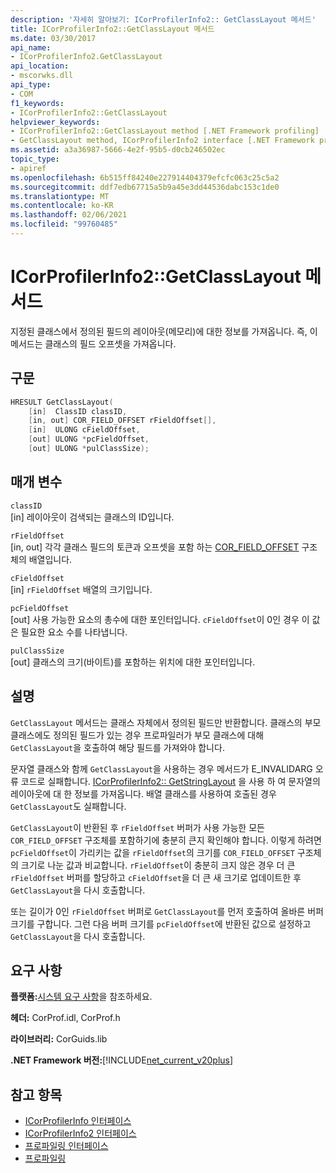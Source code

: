 ```yaml
---
description: '자세히 알아보기: ICorProfilerInfo2:: GetClassLayout 메서드'
title: ICorProfilerInfo2::GetClassLayout 메서드
ms.date: 03/30/2017
api_name:
- ICorProfilerInfo2.GetClassLayout
api_location:
- mscorwks.dll
api_type:
- COM
f1_keywords:
- ICorProfilerInfo2::GetClassLayout
helpviewer_keywords:
- ICorProfilerInfo2::GetClassLayout method [.NET Framework profiling]
- GetClassLayout method, ICorProfilerInfo2 interface [.NET Framework profiling]
ms.assetid: a3a36987-5666-4e2f-95b5-d0cb246502ec
topic_type:
- apiref
ms.openlocfilehash: 6b515ff84240e227914404379efcfc063c25c5a2
ms.sourcegitcommit: ddf7edb67715a5b9a45e3dd44536dabc153c1de0
ms.translationtype: MT
ms.contentlocale: ko-KR
ms.lasthandoff: 02/06/2021
ms.locfileid: "99760485"
---
```

# <a name="icorprofilerinfo2getclasslayout-method"></a>ICorProfilerInfo2::GetClassLayout 메서드

지정된 클래스에서 정의된 필드의 레이아웃(메모리)에 대한 정보를 가져옵니다. 즉, 이 메서드는 클래스의 필드 오프셋을 가져옵니다.  
  
## <a name="syntax"></a>구문  
  
```cpp  
HRESULT GetClassLayout(  
    [in]  ClassID classID,  
    [in, out] COR_FIELD_OFFSET rFieldOffset[],  
    [in]  ULONG cFieldOffset,  
    [out] ULONG *pcFieldOffset,  
    [out] ULONG *pulClassSize);  
```  
  
## <a name="parameters"></a>매개 변수  

 `classID`  
 [in] 레이아웃이 검색되는 클래스의 ID입니다.  
  
 `rFieldOffset`  
 [in, out] 각각 클래스 필드의 토큰과 오프셋을 포함 하는 [COR_FIELD_OFFSET](../metadata/cor-field-offset-structure.md) 구조체의 배열입니다.  
  
 `cFieldOffset`  
 [in] `rFieldOffset` 배열의 크기입니다.  
  
 `pcFieldOffset`  
 [out] 사용 가능한 요소의 총수에 대한 포인터입니다. `cFieldOffset`이 0인 경우 이 값은 필요한 요소 수를 나타냅니다.  
  
 `pulClassSize`  
 [out] 클래스의 크기(바이트)를 포함하는 위치에 대한 포인터입니다.  
  
## <a name="remarks"></a>설명  

 `GetClassLayout` 메서드는 클래스 자체에서 정의된 필드만 반환합니다. 클래스의 부모 클래스에도 정의된 필드가 있는 경우 프로파일러가 부모 클래스에 대해 `GetClassLayout`을 호출하여 해당 필드를 가져와야 합니다.  
  
 문자열 클래스와 함께 `GetClassLayout`을 사용하는 경우 메서드가 E_INVALIDARG 오류 코드로 실패합니다. [ICorProfilerInfo2:: GetStringLayout](icorprofilerinfo2-getstringlayout-method.md) 을 사용 하 여 문자열의 레이아웃에 대 한 정보를 가져옵니다. 배열 클래스를 사용하여 호출된 경우 `GetClassLayout`도 실패합니다.  
  
 `GetClassLayout`이 반환된 후 `rFieldOffset` 버퍼가 사용 가능한 모든 `COR_FIELD_OFFSET` 구조체를 포함하기에 충분히 큰지 확인해야 합니다. 이렇게 하려면 `pcFieldOffset`이 가리키는 값을 `rFieldOffset`의 크기를 `COR_FIELD_OFFSET` 구조체의 크기로 나눈 값과 비교합니다. `rFieldOffset`이 충분히 크지 않은 경우 더 큰 `rFieldOffset` 버퍼를 할당하고 `cFieldOffset`을 더 큰 새 크기로 업데이트한 후 `GetClassLayout`을 다시 호출합니다.  
  
 또는 길이가 0인 `rFieldOffset` 버퍼로 `GetClassLayout`를 먼저 호출하여 올바른 버퍼 크기를 구합니다. 그런 다음 버퍼 크기를 `pcFieldOffset`에 반환된 값으로 설정하고 `GetClassLayout`을 다시 호출합니다.  
  
## <a name="requirements"></a>요구 사항  

 **플랫폼:**[시스템 요구 사항](../../get-started/system-requirements.md)을 참조하세요.  
  
 **헤더:** CorProf.idl, CorProf.h  
  
 **라이브러리:** CorGuids.lib  
  
 **.NET Framework 버전:**[!INCLUDE[net_current_v20plus](../../../../includes/net-current-v20plus-md.md)]  
  
## <a name="see-also"></a>참고 항목

- [ICorProfilerInfo 인터페이스](icorprofilerinfo-interface.md)
- [ICorProfilerInfo2 인터페이스](icorprofilerinfo2-interface.md)
- [프로파일링 인터페이스](profiling-interfaces.md)
- [프로파일링](index.md)
